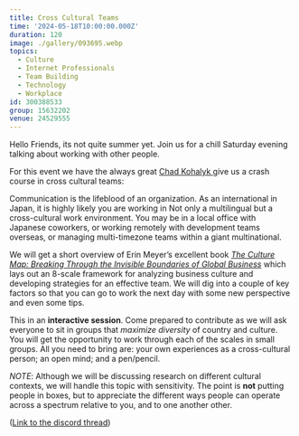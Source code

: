 ```yaml
---
title: Cross Cultural Teams
time: '2024-05-18T10:00:00.000Z'
duration: 120
image: ./gallery/093695.webp
topics:
  - Culture
  - Internet Professionals
  - Team Building
  - Technology
  - Workplace
id: 300388533
group: 15632202
venue: 24529555
---
```


Hello Friends, its not quite summer yet. Join us for a chill Saturday evening talking about working with other people.

For this event we have the always great [Chad Kohalyk ](https://chadkohalyk.com/) give us a crash course in cross cultural teams:

Communication is the lifeblood of an organization. As an international in Japan, it is highly likely you are working in Not only a multilingual but a cross-cultural work environment. You may be in a local office with Japanese coworkers, or working remotely with development teams overseas, or managing multi-timezone teams within a giant multinational.

We will get a short overview of Erin Meyer’s excellent book *[The Culture Map: Breaking Through the Invisible Boundaries of Global Business](https://erinmeyer.com/books/the-culture-map/)* which lays out an 8-scale framework for analyzing business culture and developing strategies for an effective team. We will dig into a couple of key factors so that you can go to work the next day with some new perspective and even some tips.

This in an **interactive session**. Come prepared to contribute as we will ask everyone to sit in groups that *maximize diversity* of country and culture. You will get the opportunity to work through each of the scales in small groups. All you need to bring are: your own experiences as a cross-cultural person; an open mind; and a pen/pencil.

*NOTE*: Although we will be discussing research on different cultural contexts, we will handle this topic with sensitivity. The point is **not** putting people in boxes, but to appreciate the different ways people can operate across a spectrum relative to you, and to one another other.

([Link to the discord thread](https://discord.com/channels/1034792577293094972/1208601800622608394))
